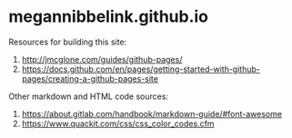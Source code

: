 # megannibbelink.github.io

Resources for building this site: 
1. http://jmcglone.com/guides/github-pages/
2. https://docs.github.com/en/pages/getting-started-with-github-pages/creating-a-github-pages-site

Other markdown and HTML code sources: 
1. https://about.gitlab.com/handbook/markdown-guide/#font-awesome
2. https://www.quackit.com/css/css_color_codes.cfm
